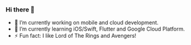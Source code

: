 ### Hi there 👋

- 🔭 I’m currently working on mobile and cloud development.
- 🌱 I’m currently learning iOS/Swift, Flutter and Google Cloud Platform.
- ⚡ Fun fact: I like Lord of The Rings and Avengers!

<!--
**samirtf/samirtf** is a ✨ _special_ ✨ repository because its `README.md` (this file) appears on your GitHub profile.

Here are some ideas to get you started:

- 🔭 I’m currently working on ...
- 🌱 I’m currently learning ...
- 👯 I’m looking to collaborate on ...
- 🤔 I’m looking for help with ...
- 💬 Ask me about ...
- 📫 How to reach me: ...
- 😄 Pronouns: ...
- ⚡ Fun fact: ...
-->
